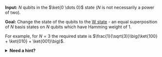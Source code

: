 **Input:** $N$ qubits in the $\ket{0 \dots 0}$ state ($N$ is not necessarily a power of two).

**Goal:**  Change the state of the qubits to the [W state](https://en.wikipedia.org/wiki/W_state) - an equal superposition of $N$ basis states on $N$ qubits which have Hamming weight of 1.

For example, for $N = 3$ the required state is $\frac{1}{\sqrt{3}}\big(\ket{100} + \ket{010} + \ket{001}\big)$.

<details>
  <summary><b>Need a hint?</b></summary>
  You can modify the signature of the given operation to specify its controlled specialization.
</details>
